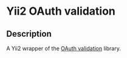 # Yii2 OAuth validation


## Description
A Yii2 wrapper of the [OAuth validation](https://github.com/Kolyunya/oauth2-validation) library.
